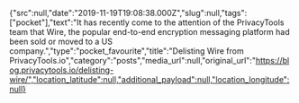 {"src":null,"date":"2019-11-19T19:08:38.000Z","slug":null,"tags":["pocket"],"text":"It has recently come to the attention of the PrivacyTools team that Wire, the popular end-to-end encryption messaging platform had been sold or moved to a US company.","type":"pocket_favourite","title":"Delisting Wire from PrivacyTools.io","category":"posts","media_url":null,"original_url":"https://blog.privacytools.io/delisting-wire/","location_latitude":null,"additional_payload":null,"location_longitude":null}